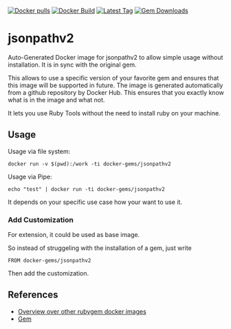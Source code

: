 [![Docker pulls](https://img.shields.io/docker/pulls/rubygem/jsonpathv2.svg)](https://hub.docker.com/r/rubygem/jsonpathv2/)
[![Docker Build](https://img.shields.io/docker/automated/rubygem/jsonpathv2.svg)](https://hub.docker.com/r/rubygem/jsonpathv2/)
[![Latest Tag](https://img.shields.io/github/tag/docker-rubygem/jsonpathv2.svg)](https://hub.docker.com/r/rubygem/jsonpathv2/)
[![Gem Downloads](https://img.shields.io/gem/dt/jsonpathv2.svg)](https://rubygems.org/gems/jsonpathv2/)
# jsonpathv2

Auto-Generated Docker image for jsonpathv2 to allow simple usage without installation.
It is in sync with the original gem.

This allows to use a specific version of your favorite gem and ensures that this image will be supported in future.
The image is generated automatically from a github repository by Docker Hub.
This ensures that you exactly know what is in the image and what not.

It lets you use Ruby Tools without the need to install ruby on your machine.

## Usage

Usage via file system:

`docker run -v $(pwd):/work -ti docker-gems/jsonpathv2`

Usage via Pipe:

`echo "test" | docker run -ti docker-gems/jsonpathv2`

It depends on your specific use case how your want to use it.

### Add Customization

For extension, it could be used as base image.

So instead of struggeling with the installation of a gem, just write

`FROM docker-gems/jsonpathv2`

Then add the customization.

## References

 - [Overview over other rubygem docker images](https://github.com/thinkbot/docker-rubygem)
 - [Gem](https://rubygems.org/gems/jsonpathv2/)
